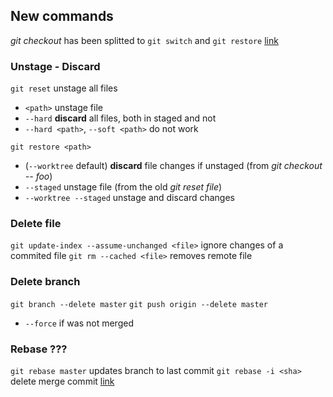 ## New commands

_git checkout_ has been splitted to `git switch` and `git restore` [link](https://stackoverflow.com/a/57266005/7924557)

### Unstage - Discard
`git reset` unstage all files
-   `<path>` unstage file
-   `--hard` **discard** all files, both in staged and not
-   `--hard <path>`, `--soft <path>` do not work

`git restore <path>`
-   (`--worktree` default) **discard** file changes if unstaged (from _git checkout -- foo_)
-   `--staged` unstage file (from the old _git reset file_)
-   `--worktree --staged` unstage and discard changes

### Delete file
`git update-index --assume-unchanged <file>` ignore changes of a commited file
`git rm --cached <file>` removes remote file

### Delete branch
`git branch --delete master`
`git push origin --delete master`
-   `--force` if was not merged

### Rebase ???
`git rebase master` updates branch to last commit
`git rebase -i <sha>` delete merge commit [link](https://stackoverflow.com/a/17577876/7924557)
